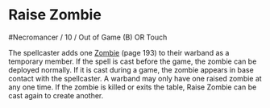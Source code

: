 # Raise Zombie
#Necromancer / 10 / Out of Game (B) OR Touch

The spellcaster adds one [Zombie](../monsters/Zombie.md) (page 193) to their warband as a temporary member. If the spell is cast before the game, the zombie can be deployed normally. If it is cast during a game, the zombie appears in base contact with the spellcaster. A warband may only have one raised zombie at any one time. If the zombie is killed or exits the table, Raise Zombie can be cast again to create another.